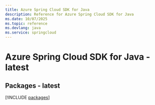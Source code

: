 ```yaml
---
title: Azure Spring Cloud SDK for Java
description: Reference for Azure Spring Cloud SDK for Java
ms.date: 10/07/2025
ms.topic: reference
ms.devlang: java
ms.service: springcloud
---
```

# Azure Spring Cloud SDK for Java - latest
## Packages - latest
[!INCLUDE [packages](spring-cloud-index.md)]